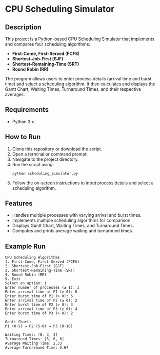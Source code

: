 # CPU Scheduling Simulator

## Description
This project is a Python-based CPU Scheduling Simulator that implements and compares four scheduling algorithms:
- **First-Come, First-Served (FCFS)**
- **Shortest-Job-First (SJF)**
- **Shortest-Remaining-Time (SRT)**
- **Round Robin (RR)**

The program allows users to enter process details (arrival time and burst time) and select a scheduling algorithm. It then calculates and displays the Gantt Chart, Waiting Times, Turnaround Times, and their respective averages.

## Requirements
- Python 3.x

## How to Run
1. Clone this repository or download the script.
2. Open a terminal or command prompt.
3. Navigate to the project directory.
4. Run the script using:
   ```sh
   python scheduling_simulator.py
   ```
5. Follow the on-screen instructions to input process details and select a scheduling algorithm.

## Features
- Handles multiple processes with varying arrival and burst times.
- Implements multiple scheduling algorithms for comparison.
- Displays Gantt Chart, Waiting Times, and Turnaround Times.
- Computes and prints average waiting and turnaround times.

## Example Run
```
CPU Scheduling Algorithms
1. First-Come, First-Served (FCFS)
2. Shortest-Job-First (SJF)
3. Shortest-Remaining-Time (SRT)
4. Round Robin (RR)
5. Exit
Select an option: 1
Enter number of processes (≥ 1): 3
Enter arrival time of P1 (≥ 0): 0
Enter burst time of P1 (> 0): 5
Enter arrival time of P2 (≥ 0): 2
Enter burst time of P2 (> 0): 3
Enter arrival time of P3 (≥ 0): 4
Enter burst time of P3 (> 0): 2

Gantt Chart:
P1 (0-5) → P2 (5-8) → P3 (8-10)

Waiting Times: [0, 3, 4]
Turnaround Times: [5, 6, 6]
Average Waiting Time: 2.33
Average Turnaround Time: 5.67
```
